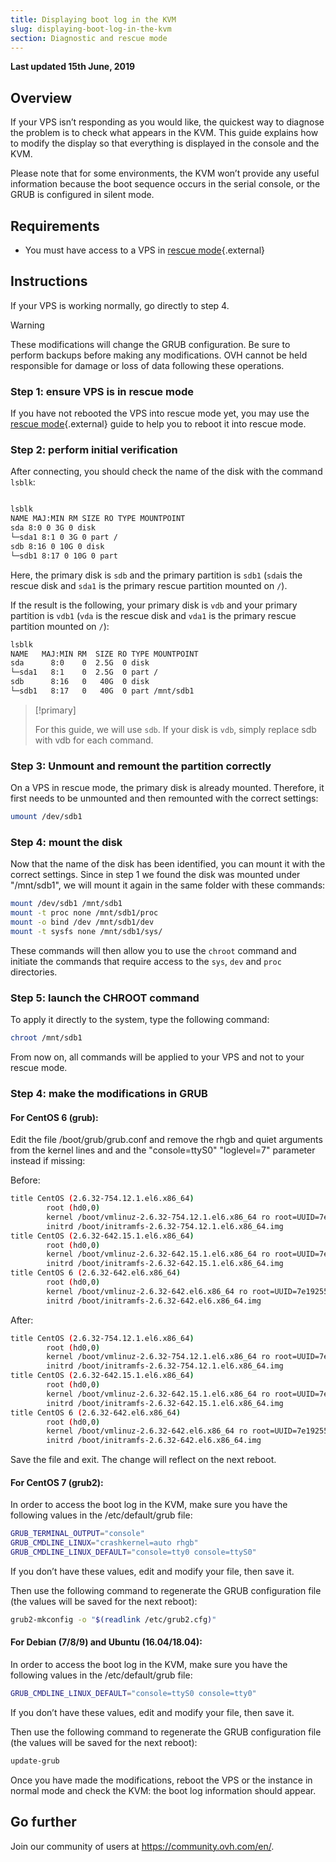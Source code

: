```yaml
---
title: Displaying boot log in the KVM
slug: displaying-boot-log-in-the-kvm
section: Diagnostic and rescue mode
---
```


**Last updated 15th June, 2019**

## Overview

If your VPS isn’t responding as you would like, the quickest way to diagnose the problem is to check what appears in the KVM. This guide explains how to modify the display so that everything is displayed in the console and the KVM.

Please note that for some environments, the KVM won’t provide any useful information because the boot sequence occurs in the serial console, or the GRUB is configured in silent mode.


## Requirements

- You must have access to a VPS in [rescue mode](https://docs.ovh.com/gb/en/vps/rescue/){.external}


## Instructions

If your VPS is working normally, go directly to step 4.

> [!warning]
>
> These modifications will change the GRUB configuration. Be sure to perform backups before making any modifications. OVH cannot be held responsible for damage or loss of data following these operations.
>

### Step 1: ensure VPS is in rescue mode

If you have not rebooted the VPS into rescue mode yet, you may use the [rescue mode](https://docs.ovh.com/gb/en/vps/rescue/){.external} guide to help you to reboot it into rescue mode.

### Step 2: perform initial verification

After connecting, you should check the name of the disk with the command `lsblk`:

```sh

lsblk
NAME MAJ:MIN RM SIZE RO TYPE MOUNTPOINT
sda 8:0 0 3G 0 disk
└─sda1 8:1 0 3G 0 part /
sdb 8:16 0 10G 0 disk
└─sdb1 8:17 0 10G 0 part
```

Here, the primary disk is `sdb` and the primary partition is `sdb1` (`sda`is the rescue disk and `sda1` is the primary rescue partition mounted on `/`).


If the result is the following, your primary disk is `vdb` and your primary partition is `vdb1` (`vda` is the rescue disk and `vda1` is the primary rescue partition mounted on `/`):

```sh
lsblk
NAME   MAJ:MIN RM  SIZE RO TYPE MOUNTPOINT
sda      8:0    0  2.5G  0 disk
└─sda1   8:1    0  2.5G  0 part /
sdb      8:16   0   40G  0 disk
└─sdb1   8:17   0   40G  0 part /mnt/sdb1
```

> [!primary]
>
> For this guide, we will use `sdb`. If your disk is `vdb`, simply replace sdb with vdb for each command.
>

### Step 3: Unmount and remount the partition correctly

On a VPS in rescue mode, the primary disk is already mounted. Therefore, it first needs to be unmounted and then remounted with the correct settings:

```sh
umount /dev/sdb1
```

### Step 4: mount the disk

Now that the name of the disk has been identified, you can mount it with the correct settings. Since in step 1 we found the disk was mounted under "/mnt/sdb1", we will mount it again in the same folder with these commands:

```sh
mount /dev/sdb1 /mnt/sdb1
mount -t proc none /mnt/sdb1/proc
mount -o bind /dev /mnt/sdb1/dev
mount -t sysfs none /mnt/sdb1/sys/
```

These commands will then allow you to use the `chroot` command and initiate the commands that require access to the `sys`, `dev` and `proc` directories.

### Step 5: launch the CHROOT command

To apply it directly to the system, type the following command:

```sh
chroot /mnt/sdb1
```

From now on, all commands will be applied to your VPS and not to your rescue mode.

### Step 4: make the modifications in GRUB

#### For CentOS 6 (grub):

Edit the file /boot/grub/grub.conf and remove the rhgb and quiet arguments from the kernel lines and and the "console=ttyS0" "loglevel=7" parameter instead if missing:

Before:
```sh
title CentOS (2.6.32-754.12.1.el6.x86_64)
        root (hd0,0)
        kernel /boot/vmlinuz-2.6.32-754.12.1.el6.x86_64 ro root=UUID=7e192559-d669-4919-840b-4c9a846fafa7 rd_NO_LUKS rd_NO_LVM LANG=en_US.UTF-8 rd_NO_MD SYSFONT=latarcyrheb-sun16 crashkernel=auto  KEYBOARDTYPE=pc KEYTABLE=us rd_NO_DM rhgb quiet
        initrd /boot/initramfs-2.6.32-754.12.1.el6.x86_64.img
title CentOS (2.6.32-642.15.1.el6.x86_64)
        root (hd0,0)
        kernel /boot/vmlinuz-2.6.32-642.15.1.el6.x86_64 ro root=UUID=7e192559-d669-4919-840b-4c9a846fafa7 rd_NO_LUKS rd_NO_LVM LANG=en_US.UTF-8 rd_NO_MD SYSFONT=latarcyrheb-sun16 crashkernel=auto  KEYBOARDTYPE=pc KEYTABLE=us rd_NO_DM rhgb quiet
        initrd /boot/initramfs-2.6.32-642.15.1.el6.x86_64.img
title CentOS 6 (2.6.32-642.el6.x86_64)
        root (hd0,0)
        kernel /boot/vmlinuz-2.6.32-642.el6.x86_64 ro root=UUID=7e192559-d669-4919-840b-4c9a846fafa7 rd_NO_LUKS rd_NO_LVM LANG=en_US.UTF-8 rd_NO_MD SYSFONT=latarcyrheb-sun16 crashkernel=auto  KEYBOARDTYPE=pc KEYTABLE=us rd_NO_DM rhgb quiet
        initrd /boot/initramfs-2.6.32-642.el6.x86_64.img
```

After:
```sh
title CentOS (2.6.32-754.12.1.el6.x86_64)
        root (hd0,0)
        kernel /boot/vmlinuz-2.6.32-754.12.1.el6.x86_64 ro root=UUID=7e192559-d669-4919-840b-4c9a846fafa7 rd_NO_LUKS rd_NO_LVM LANG=en_US.UTF-8 rd_NO_MD SYSFONT=latarcyrheb-sun16 crashkernel=auto  KEYBOARDTYPE=pc KEYTABLE=us rd_NO_DM console=ttyS0 loglevel=7
        initrd /boot/initramfs-2.6.32-754.12.1.el6.x86_64.img
title CentOS (2.6.32-642.15.1.el6.x86_64)
        root (hd0,0)
        kernel /boot/vmlinuz-2.6.32-642.15.1.el6.x86_64 ro root=UUID=7e192559-d669-4919-840b-4c9a846fafa7 rd_NO_LUKS rd_NO_LVM LANG=en_US.UTF-8 rd_NO_MD SYSFONT=latarcyrheb-sun16 crashkernel=auto  KEYBOARDTYPE=pc KEYTABLE=us rd_NO_DM console=ttyS0 loglevel=7
        initrd /boot/initramfs-2.6.32-642.15.1.el6.x86_64.img
title CentOS 6 (2.6.32-642.el6.x86_64)
        root (hd0,0)
        kernel /boot/vmlinuz-2.6.32-642.el6.x86_64 ro root=UUID=7e192559-d669-4919-840b-4c9a846fafa7 rd_NO_LUKS rd_NO_LVM LANG=en_US.UTF-8 rd_NO_MD SYSFONT=latarcyrheb-sun16 crashkernel=auto  KEYBOARDTYPE=pc KEYTABLE=us rd_NO_DM console=ttyS0 loglevel=7
        initrd /boot/initramfs-2.6.32-642.el6.x86_64.img
```

Save the file and exit. The change will reflect on the next reboot.

#### For CentOS 7 (grub2):

In order to access the boot log in the KVM, make sure you have the following values in the /etc/default/grub file:

```sh
GRUB_TERMINAL_OUTPUT="console"
GRUB_CMDLINE_LINUX="crashkernel=auto rhgb"
GRUB_CMDLINE_LINUX_DEFAULT="console=tty0 console=ttyS0"
```

If you don’t have these values, edit and modify your file, then save it.

Then use the following command to regenerate the GRUB configuration file (the values will be saved for the next reboot):

```sh
grub2-mkconfig -o "$(readlink /etc/grub2.cfg)"
```

#### For Debian (7/8/9) and Ubuntu (16.04/18.04):

In order to access the boot log in the KVM, make sure you have the following values in the /etc/default/grub file:

```sh
GRUB_CMDLINE_LINUX_DEFAULT="console=ttyS0 console=tty0"
```

If you don’t have these values, edit and modify your file, then save it.

Then use the following command to regenerate the GRUB configuration file (the values will be saved for the next reboot):

```sh
update-grub
```

Once you have made the modifications, reboot the VPS or the instance in normal mode and check the KVM: the boot log information should appear.


## Go further

Join our community of users at <https://community.ovh.com/en/>.

